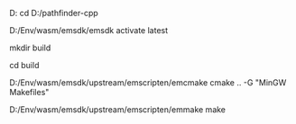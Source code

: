 D:
cd D:/pathfinder-cpp

D:/Env/wasm/emsdk/emsdk activate latest

mkdir build

cd build

D:/Env/wasm/emsdk/upstream/emscripten/emcmake cmake .. -G "MinGW Makefiles"

D:/Env/wasm/emsdk/upstream/emscripten/emmake make
